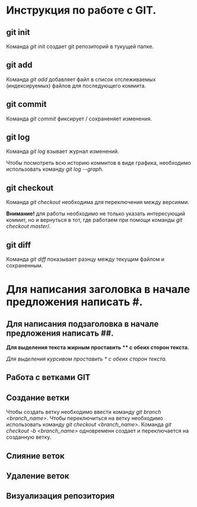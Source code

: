 # Инструкция по работе с GIT.

## git init
Команда *git init* создает git репозиторий в тукущей папке.

## git add
Команда *git add* добавляет файл в список отслеживаемых (индексируемых) файлов для последующего коммита.

## git commit 
Команда *git commit* фиксирует / сохраненяет изменения.

## git log
Команда *git log* взывает журнал изменений.

Чтобы посмотреть всю историю коммитов в виде графика, необходимо использовать команду *git log --graph*.

## git checkout
Команда *git checkout* необходима для переключения между версиями.

**Внимание!** для работы необходимо не только указать интересующий коммит, но и вернуться в тот, где работаем при помощи команды *git checkout master*/.

## git diff
Команда *git diff* показывает разнцу между текущим файлом и сохраненным.

# Для написания заголовка в начале предложения написать #.
## Для написания подзаголовка в начале предложения написать ##.

**Для выделения текста жирным проставить ** с обеих сторон текста.**

*Для выделения курсивом проставить * с обеих сторон текста.*

## Работа с ветками GIT

## Создание ветки
Чтобы создать ветку необходимо ввести команду *git branch <branch_name>*.
Чтобы переключиться на ветку необходимо использовать команду *git checkout <branch_name>*. 
Команда *git checkout -b <branch_name>* одновременн создает и переключается на созданную ветку.
## Слияние веток

## Удаление веток

## Визуализация репозитория